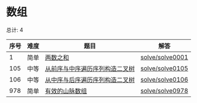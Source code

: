 # 数组

<!--- table -->

总计: 4

| 序号 | 难度 | 题目                                                                                                                           | 解答                                  |
| ---- | ---- | ------------------------------------------------------------------------------------------------------------------------------ | ------------------------------------- |
| 1    | 简单 | [两数之和](https://leetcode-cn.com/problems/two-sum)                                                                           | [solve/solve0001](../solve/solve0001) |
| 105  | 中等 | [从前序与中序遍历序列构造二叉树](https://leetcode-cn.com/problems/construct-binary-tree-from-preorder-and-inorder-traversal/)  | [solve/solve0105](../solve/solve0105) |
| 106  | 中等 | [从中序与后序遍历序列构造二叉树](https://leetcode-cn.com/problems/construct-binary-tree-from-inorder-and-postorder-traversal/) | [solve/solve0106](../solve/solve0106) |
| 978  | 简单 | [有效的山脉数组](https://leetcode-cn.com/problems/valid-mountain-array/)                                                       | [solve/solve0978](../solve/solve0978) |
